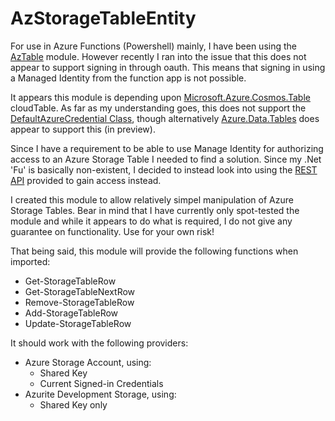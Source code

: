 # AzStorageTableEntity

For use in Azure Functions (Powershell) mainly, I have been using the [AzTable](https://github.com/paulomarquesc/AzureRmStorageTable) module. However recently I ran into the issue that this does not appear to support signing in through oauth. This means that signing in using a Managed Identity from the function app is not possible.

It appears this module is depending upon [Microsoft.Azure.Cosmos.Table](https://docs.microsoft.com/en-us/dotnet/api/microsoft.azure.cosmos.table?view=azure-dotnet) cloudTable. As far as my understanding goes, this does not support the [DefaultAzureCredential Class](https://docs.microsoft.com/en-us/dotnet/api/azure.identity.defaultazurecredential?view=azure-dotnet), though alternatively [Azure.Data.Tables](https://docs.microsoft.com/en-us/dotnet/api/azure.data.tables?view=azure-dotnet) does appear to support this (in preview).

Since I have a requirement to be able to use Manage Identity for authorizing access to an Azure Storage Table I needed to find a solution. Since my .Net 'Fu' is basically non-existent, I decided to instead look into using the [REST API](https://docs.microsoft.com/en-us/rest/api/storageservices/table-service-concepts) provided to gain access instead.

I created this module to allow relatively simpel manipulation of Azure Storage Tables. Bear in mind that I have currently only spot-tested the module and while it appears to do what is required, I do not give any guarantee on functionality. Use for your own risk!

That being said, this module will provide the following functions when imported:

- Get-StorageTableRow
- Get-StorageTableNextRow
- Remove-StorageTableRow
- Add-StorageTableRow
- Update-StorageTableRow

It should work with the following providers:

- Azure Storage Account, using:
   - Shared Key
   - Current Signed-in Credentials
- Azurite Development Storage, using:
    - Shared Key only






